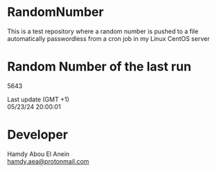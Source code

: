 # RandomNumber    
This is a test repository where a random number is pushed to a file automatically passwordless from a cron job in my Linux CentOS server    
# Random Number of the last run   
5643
      
Last update (GMT +1)    
05/23/24 20:00:01
# Developer    
Hamdy Abou El Anein   
hamdy.aea@protonmail.com
